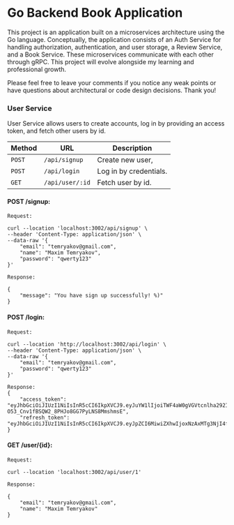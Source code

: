 # Go Backend Book Application

This project is an application built on a microservices architecture using the Go language. Conceptually, the application consists of an Auth Service for handling authorization, authentication, and user storage, a Review Service, and a Book Service. These microservices communicate with each other through gRPC. This project will evolve alongside my learning and professional growth.

Please feel free to leave your comments if you notice any weak points or have questions about architectural or code design decisions. Thank you!

### User Service

User Service allows users to create accounts, log in by providing an access token, and fetch other users by id.

| Method   | URL                                      | Description                              |
| -------- | ---------------------------------------- | ---------------------------------------- |
| `POST`   | `/api/signup`                            | Create new user,                         |
| `POST`   | `/api/login`                             | Log in by credentials.                   |
| `GET`    | `/api/user/:id`                          | Fetch user by id.                        |


#### POST /signup:

```
Request:

curl --location 'localhost:3002/api/signup' \
--header 'Content-Type: application/json' \
--data-raw '{
    "email": "temryakov@gmail.com",
    "name": "Maxim Temryakov",
    "password": "qwerty123"
}'

Response:

{
    "message": "You have sign up successfully! %)"
}
```

#### POST /login:

```
Request:

curl --location 'http://localhost:3002/api/login' \
--header 'Content-Type: application/json' \
--data-raw '{
    "email": "temryakov@gmail.com",
    "password": "qwerty123"
}'

Response:
{
    "access_token": "eyJhbGciOiJIUzI1NiIsInR5cCI6IkpXVCJ9.eyJuYW1lIjoiTWF4aW0gVGVtcnlha292IiwiaWQiOjIsImV4cCI6MTcwMTE4NzYyOH0.T3_CA-O53_Cnv1fBSQW2_8PHJo8GG7PyLNS8MmshmsE",
    "refresh_token": "eyJhbGciOiJIUzI1NiIsInR5cCI6IkpXVCJ9.eyJpZCI6MiwiZXhwIjoxNzAxMTg3NjI4fQ.cq1N8hmhiItsNHqQhjZzLTXswkJ26EYlW9e1umRMIsY"
}
```

#### GET /user/{id}:

```
Request:

curl --location 'localhost:3002/api/user/1'

Response:

{
    "email": "temryakov@gmail.com",
    "name": "Maxim Temryakov"
}
```



